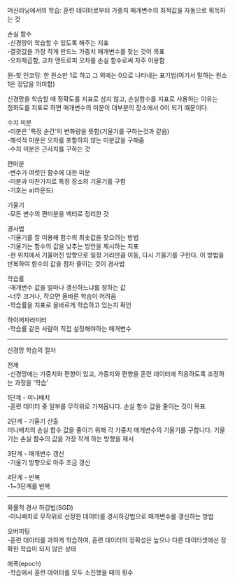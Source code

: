 머신러닝에서의 학습: 훈련 데이터로부터 가중치 매개변수의 최적값을 자동으로 획득하는 것

손실 함수  
-신경망이 학습할 수 있도록 해주는 지표  
-결괏값을 가장 작게 만드느 가중치 매개변수를 찾는 것이 목표  
-오차제곱함, 교차 엔트로피 오차를 손실 함수로써 자주 이용함  
  
원-핫 인코딩: 한 원소만 1로 하고 그 외에는 0으로 나타내는 표기법(여기서 말하는 원소  1은 정답을 의미함)
  
신경망을 학습할 때 정확도를 지표로 삼지 않고, 손실함수를 지표로 사용하는 이유는  
정화도를 지표로 하면 매개변수의 미분이 대부분의 장소에서 0이 되기 떄문이다.  
  
수치 미분  
-미분은 '특정 순간'의 변화량을 뜻함(기울기를 구하는것과 같음)  
-해석적 미분은 오차를 포함하지 않는 미분값을 구해줌  
-수치 미분은 근사치를 구하는 것  
  
편미분  
-변수가 여럿인 함수에 대한 미분  
-미분과 마찬가지로 특정 장소의 기울기를 구함  
-기호는 a(라운드)  
  
기울기  
-모든 변수의 편미분을 벡터로 정리한 것  
  
경사법  
-기울기를 잘 이용해 함수의 최솟값을 찾으려는 방법  
-기울기는 함수의 값을 낮추는 방안을 제시하는 지표  
-현 위치에서 기울어진 방향으로 일정 거리만큼 이동, 다시 기울기를 구한다. 이 방법을 반복하여 함수의 값을 점차 줄이는 것이 경사법
  
학습률  
-매개변수 값을 얼마나 갱신하느냐를 정하는 값  
-너무 크거나, 작으면 올바른 학습이 어려움  
-학습률을 지표로 올바르게 학습하고 있는지 확인  
  
하이퍼파라미터  
-학습률 같은 사람이 직접 설정해야하는 매개변수  

---
신경망 학습의 절차   

전제  
-신경망에는 가중치와 편향이 있고, 가중치와 편향을 훈련 데이터에 적응하도록 조정하는 과정을 '학습'
  
1단계 - 미니배치  
-훈련 데이터 중 일부를 무작위로 가져옵니다. 손실 함수 값을 줄이는 것이 목표  
  
2단계 - 기울기 산출  
미니배치의 손실 함수 값을 줄이기 위해 각 가중치 매개변수의 기울기를 구합니다. 기울기는 손실 함수의 값을 가장 작게 하는 방향을 제시
  
3단계 - 매개변수 갱신  
-기울기 방향으로 아주 조금 갱신  
  
4단계 - 반복  
-1~3단계를 반복  

---

확률적 경사 하강법(SGD)  
-미니배치로 무작위로 선정한 데이터를 경사하강법으로 매개변수를 갱신하는 방법  
  
오버피팅  
-훈련 데이터를 과하게 학습하여, 훈련 데이터의 정확성은 높으나 다른 데이터셋에선 정확한 학습이 되지 않은 상태
  
에폭(epoch)  
-학습에서 훈련 데이터를 모두 소진했을 때의 횟수  